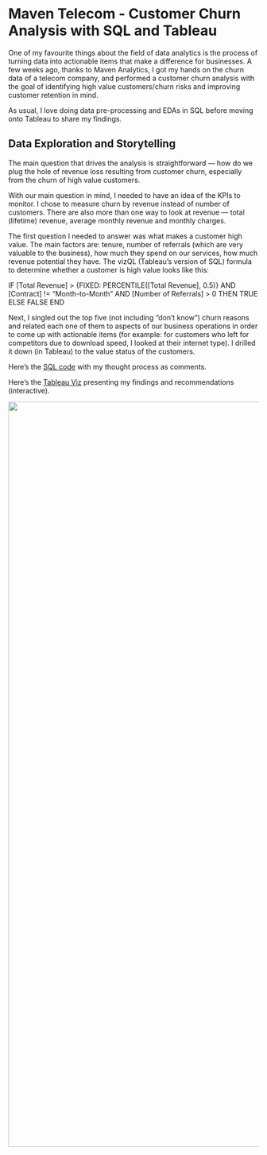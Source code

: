 # Maven Telecom - Customer Churn Analysis with SQL and Tableau

One of my favourite things about the field of data analytics is the process of turning data into actionable items that make a difference for businesses. A few weeks ago, thanks to Maven Analytics, I got my hands on the churn data of a telecom company, and performed a customer churn analysis with the goal of identifying high value customers/churn risks and improving customer retention in mind.

As usual, I love doing data pre-processing and EDAs in SQL before moving onto Tableau to share my findings.

## Data Exploration and Storytelling

The main question that drives the analysis is straightforward — how do we plug the hole of revenue loss resulting from customer churn, especially from the churn of high value customers.

With our main question in mind, I needed to have an idea of the KPIs to monitor. I chose to measure churn by revenue instead of number of customers. There are also more than one way to look at revenue — total (lifetime) revenue, average monthly revenue and monthly charges.

The first question I needed to answer was what makes a customer high value. The main factors are: tenure, number of referrals (which are very valuable to the business), how much they spend on our services, how much revenue potential they have. The vizQL (Tableau’s version of SQL) formula to determine whether a customer is high value looks like this:

IF [Total Revenue] > {FIXED: PERCENTILE([Total Revenue], 0.5)} 
AND [Contract] != “Month-to-Month” 
AND [Number of Referrals] > 0
THEN TRUE
ELSE FALSE
END

Next, I singled out the top five (not including “don’t know”) churn reasons and related each one of them to aspects of our business operations in order to come up with actionable items (for example: for customers who left for competitors due to download speed, I looked at their internet type). I drilled it down (in Tableau) to the value status of the customers.

Here’s the [SQL code](https://github.com/yao-sisi/maven_churn_analysis/blob/main/maven_churn_mysql_code) with my thought process as comments.

Here’s the [Tableau Viz](https://public.tableau.com/views/CustomerChurnAnalysis-Maven/Dashboard1?:language=en-US&:display_count=n&:origin=viz_share_link) presenting my findings and recommendations (interactive).

<img align="left" width="750" height="1500" src="https://miro.medium.com/max/700/1*HdZsw1V1tZ7O8J0y--403A.png">
